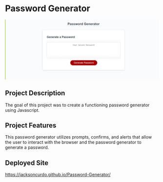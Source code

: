 # Password Generator 

<img src="./images/pg.JPG">

## Project Description 
The goal of this project was to create a functioning password generator using Javascript. 

## Project Features 
This password generator utilizes prompts, confirms, and alerts that allow the user to interact with the browser and the password generator to generate a password. 

## Deployed Site 
https://jacksoncurdo.github.io/Password-Generator/